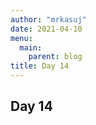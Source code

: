 ```yaml
---
author: "mrkasuj"
date: 2021-04-10
menu:
  main:
    parent: blog
title: Day 14
---
```



## Day 14


